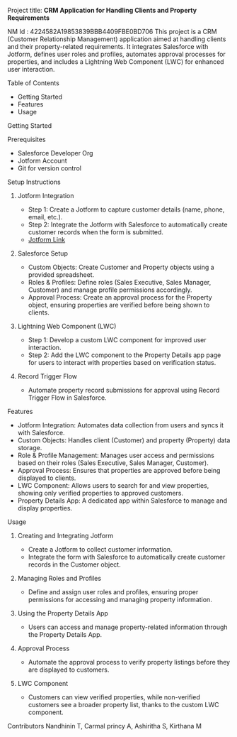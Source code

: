


Project title: **CRM Application for Handling Clients and Property Requirements**


NM Id : 4224582A19853839BBB4409FBE0BD706
This project is a CRM (Customer Relationship Management) application aimed at handling clients and their property-related requirements. It integrates Salesforce with Jotform, defines user roles and profiles, automates approval processes for properties, and includes a Lightning Web Component (LWC) for enhanced user interaction.


Table of Contents
- Getting Started
- Features
- Usage


Getting Started

Prerequisites
- Salesforce Developer Org
- Jotform Account  
- Git for version control

Setup Instructions

1. Jotform Integration
   - Step 1: Create a Jotform to capture customer details (name, phone, email, etc.).  
   - Step 2: Integrate the Jotform with Salesforce to automatically create customer records when the form is submitted.  
   - [Jotform Link](https://form.jotform.com/243133795683061)

2. Salesforce Setup
   - Custom Objects: Create Customer and Property objects using a provided spreadsheet.  
   - Roles & Profiles: Define roles (Sales Executive, Sales Manager, Customer) and manage profile permissions accordingly.  
   - Approval Process: Create an approval process for the Property object, ensuring properties are verified before being shown to clients.

3. Lightning Web Component (LWC) 
   - Step 1: Develop a custom LWC component for improved user interaction.  
   - Step 2: Add the LWC component to the Property Details app page for users to interact with properties based on verification status.

4. Record Trigger Flow  
   - Automate property record submissions for approval using Record Trigger Flow in Salesforce.


Features

- Jotform Integration: Automates data collection from users and syncs it with Salesforce.  
- Custom Objects: Handles client (Customer) and property (Property) data storage.  
- Role & Profile Management: Manages user access and permissions based on their roles (Sales Executive, Sales Manager, Customer).  
- Approval Process: Ensures that properties are approved before being displayed to clients.  
- LWC Component: Allows users to search for and view properties, showing only verified properties to approved customers.  
- Property Details App: A dedicated app within Salesforce to manage and display properties.



Usage

1. Creating and Integrating Jotform 
   - Create a Jotform to collect customer information.  
   - Integrate the form with Salesforce to automatically create customer records in the Customer object.

2. Managing Roles and Profiles
   - Define and assign user roles and profiles, ensuring proper permissions for accessing and managing property information.

3. Using the Property Details App
   - Users can access and manage property-related information through the Property Details App.  

4. Approval Process 
   - Automate the approval process to verify property listings before they are displayed to customers.  

5. LWC Component  
   - Customers can view verified properties, while non-verified customers see a broader property list, thanks to the custom LWC component.


Contributors
Nandhinin T,
Carmal princy A,
Ashiritha S,
Kirthana M



